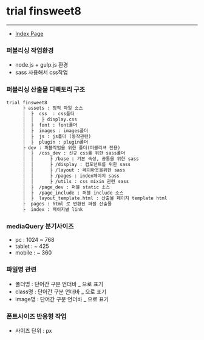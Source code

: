 
# trial finsweet8
***
- [Index Page](https://github.com/IdrpubAdmin/trial_finsweet8/blob/main/index.html)

### 퍼블리싱 작업환경
 - node.js + gulp.js 환경
 - sass 사용해서 css작업

### 퍼블리싱 산출물 디렉토리 구조
```markdown
trial finsweet8
      ├ assets : 정적 파일 소스
      │  ├  css  : css폴더
      │  │   ├ display.css
      │  ├  font : font폴더
      │  ├  images : images폴더
      │  ├  js : js폴더 (동작관련)
      │  ├  plugin : plugin폴더
      ├ dev : 퍼블작업을 위한 폴더(퍼블리셔 전용)
      │  ├  /css_dev : 신규 css를 위한 sass폴더
      │  │      ├ /base : 기본 속성, 공통을 위한 sass
      │  │      ├ /display : 컴포넌트를 위한 sass
      │  │      ├ /layout : 레이아웃을위한 sass
      │  │      ├ /pages : index페이지 sass
      │  │      ├ /utils : css mixin 관련 sass
      │  ├  /page_dev : 퍼블 static 소스
      │  ├  /page_include : 퍼블 include 소스
      │  ├  layout_template.html : 산출물 페이지 template html
      ├  pages : html 로 변환된 퍼블 산출물
      ├  index : 페이지별 link
```

### mediaQuery 분기사이즈
  - pc : 1024 ~ 768
  - tablet : ~ 425
  - mobile : ~ 360

### 파일명 관련
  - 폴더명 : 단어간 구분 언더바 _ 으로 표기
  - class명 : 단어간 구분 언더바 _ 으로 표기
  - image명 : 단어간 구분 언더바 _ 으로 표기

### 폰트사이즈 반응형 작업
  - 사이즈 단위 : px

